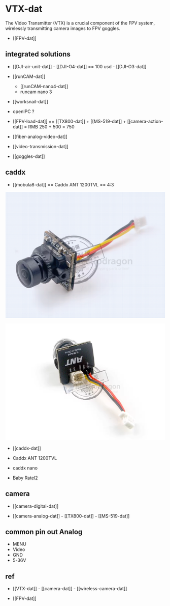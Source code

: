 
# VTX-dat

The Video Transmitter (VTX) is a crucial component of the FPV system, wirelessly transmitting camera images to FPV goggles.

- [[FPV-dat]]



## integrated solutions

- [[DJI-air-unit-dat]] - [[DJI-O4-dat]] == 100 usd - [[DJI-O3-dat]] 

- [[runCAM-dat]]

    - [[runCAM-nano4-dat]]
    - runcam nano 3

- [[worksnail-dat]]

- openIPC ? 

- [[FPV-load-dat]] == [[TX800-dat]] + [[MS-519-dat]] + [[camera-action-dat]] = RMB 250 + 500 = 750

- [[fiber-analog-video-dat]]

- [[video-transmission-dat]]

- [[goggles-dat]]


## caddx 

- [[mobula8-dat]] == Caddx ANT 1200TVL == 4:3

![](2025-09-12-12-29-58.png)

![](2025-09-12-12-30-18.png)

- [[caddx-dat]]

- Caddx ANT 1200TVL
- caddx nano 
- Baby Ratel2



## camera 

- [[camera-digital-dat]]

- [[camera-analog-dat]] - [[TX800-dat]] - [[MS-519-dat]]



## common pin out Analog 

- MENU 
- Video 
- GND 
- 5-36V 



## ref 

- [[VTX-dat]] - [[camera-dat]] - [[wireless-camera-dat]]

- [[FPV-dat]]